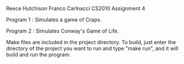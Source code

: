 Reece Hutchison
Franco Carlnacci
CS2010
Assignment 4

Program 1 : 
    Simulates a game of Craps. 

Program 2 : 
    Simulates Conway's Game of Life.

Make files are included in the project directory.
To build, just enter the directory of the project
you want to run and type "make run", and it will 
build and run the program.
